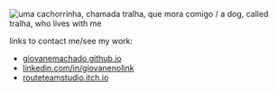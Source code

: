![uma cachorrinha, chamada tralha, que mora comigo / a dog, called tralha, who lives with me](https://giovanemachado.github.io/stuff/tralha.jpeg)

<div>
    <span>links to contact me/see my work:</span>
    <ul>
        <li><a href="https://giovanemachado.github.io/">giovanemachado.github.io</a></li>
        <li><a href="https://www.linkedin.com/in/giovanenolink">linkedin.com/in/giovanenolink</a></li>
        <li><a href="https://routeteamstudio.itch.io">routeteamstudio.itch.io</a></li>
    </ul>
</div>
